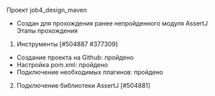 Проект job4_design_maven
- Создан для прохождения ранее непройденного модуля AssertJ
Этапы прохождения
1. Инструменты [#504887 #377309]
- Создание проекта на Github: пройдено
- Настройка pom.xml: пройдено
- Подключение необходимых плагинов: пройдено
2. Подключение библиотеки AssertJ [#504881]
